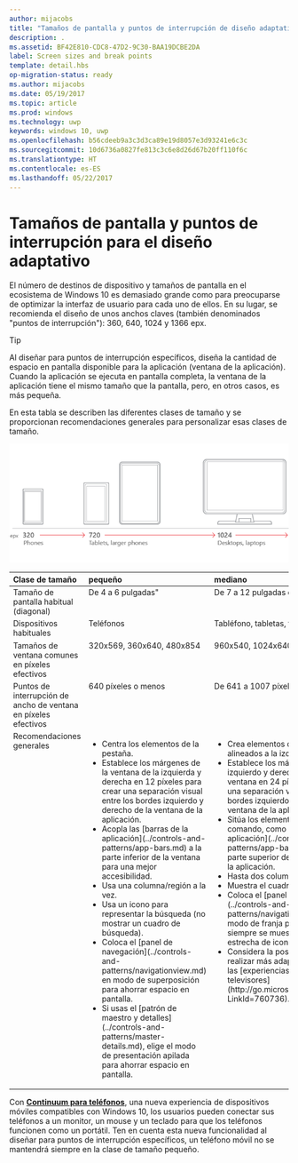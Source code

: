 ```yaml
---
author: mijacobs
title: "Tamaños de pantalla y puntos de interrupción de diseño adaptativo"
description: .
ms.assetid: BF42E810-CDC8-47D2-9C30-BAA19DCBE2DA
label: Screen sizes and break points
template: detail.hbs
op-migration-status: ready
ms.author: mijacobs
ms.date: 05/19/2017
ms.topic: article
ms.prod: windows
ms.technology: uwp
keywords: windows 10, uwp
ms.openlocfilehash: b56cdeeb9a3c3d3ca89e19d8057e3d93241e6c3c
ms.sourcegitcommit: 10d6736a0827fe813c3c6e8d26d67b20ff110f6c
ms.translationtype: HT
ms.contentlocale: es-ES
ms.lasthandoff: 05/22/2017
---
```

#  <a name="screen-sizes-and-break-points-for-responsive-design"></a>Tamaños de pantalla y puntos de interrupción para el diseño adaptativo

<link rel="stylesheet" href="https://az835927.vo.msecnd.net/sites/uwp/Resources/css/custom.css">

El número de destinos de dispositivo y tamaños de pantalla en el ecosistema de Windows 10 es demasiado grande como para preocuparse de optimizar la interfaz de usuario para cada uno de ellos. En su lugar, se recomienda el diseño de unos anchos claves (también denominados "puntos de interrupción"): 360, 640, 1024 y 1366 epx.

> [!TIP]
> Al diseñar para puntos de interrupción específicos, diseña la cantidad de espacio en pantalla disponible para la aplicación (ventana de la aplicación). Cuando la aplicación se ejecuta en pantalla completa, la ventana de la aplicación tiene el mismo tamaño que la pantalla, pero, en otros casos, es más pequeña.
 

En esta tabla se describen las diferentes clases de tamaño y se proporcionan recomendaciones generales para personalizar esas clases de tamaño.

![Puntos de interrupción con diseño adaptativo](images/rsp-design/rspd-breakpoints.png)

<table>
<colgroup>
<col width="25%" />
<col width="25%" />
<col width="25%" />
<col width="25%" />
</colgroup>
<thead>
<tr class="header">
<th align="left">Clase de tamaño</th>
<th align="left">pequeño</th>
<th align="left">mediano</th>
<th align="left">grande</th>
</tr>
</thead>
<tbody>
<tr class="odd">
<td style="vertical-align:top;">Tamaño de pantalla habitual (diagonal)</td>
<td style="vertical-align:top;">De 4 a 6 pulgadas&quot;</td>
<td style="vertical-align:top;">De 7 a 12 pulgadas o televisores</td>
<td style="vertical-align:top;">13 pulgadas o más</td>
</tr>
<tr class="even">
<td style="vertical-align:top;">Dispositivos habituales</td>
<td style="vertical-align:top;">Teléfonos</td>
<td style="vertical-align:top;">Tabléfono, tabletas, televisores</td>
<td style="vertical-align:top;">PC, portátiles, Surface Hub</td>
</tr>
<tr class="odd">
<td style="vertical-align:top;">Tamaños de ventana comunes en píxeles efectivos</td>
<td style="vertical-align:top;">320x569, 360x640, 480x854</td>
<td style="vertical-align:top;">960x540, 1024x640</td>
<td style="vertical-align:top;">1366x768, 1920x1080</td>
</tr>
<tr class="even">
<td style="vertical-align:top;">Puntos de interrupción de ancho de ventana en píxeles efectivos</td>
<td style="vertical-align:top;">640 píxeles o menos</td>
<td style="vertical-align:top;">De 641 a 1007 píxeles</td>
<td style="vertical-align:top;">1008 píxeles o más</td>
</tr>
<tr class="odd">
<td style="vertical-align:top;">Recomendaciones generales</td>
<td style="vertical-align:top;"><ul>
<li>Centra los elementos de la pestaña.</li>
<li>Establece los márgenes de la ventana de la izquierda y derecha en 12 píxeles para crear una separación visual entre los bordes izquierdo y derecho de la ventana de la aplicación.</li>
<li>Acopla las [barras de la aplicación](../controls-and-patterns/app-bars.md) a la parte inferior de la ventana para una mejor accesibilidad.</li>
<li>Usa una columna/región a la vez.</li>
<li>Usa un icono para representar la búsqueda (no mostrar un cuadro de búsqueda).</li>
<li>Coloca el [panel de navegación](../controls-and-patterns/navigationview.md) en modo de superposición para ahorrar espacio en pantalla.</li>
<li>Si usas el [patrón de maestro y detalles](../controls-and-patterns/master-details.md), elige el modo de presentación apilada para ahorrar espacio en pantalla.</li>
</ul></td>
<td style="vertical-align:top;"><ul>
<li>Crea elementos de pestaña alineados a la izquierda.</li>
<li>Establece los márgenes izquierdo y derecho de la ventana en 24 píxeles para crear una separación visual entre los bordes izquierdo y derecho de la ventana de la aplicación.</li>
<li>Sitúa los elementos de comando, como las [barras de la aplicación](../controls-and-patterns/app-bars.md) en la parte superior de la ventana de la aplicación.</li>
<li>Hasta dos columnas o regiones.</li>
<li>Muestra el cuadro de búsqueda.</li>
<li>Coloca el [panel de navegación](../controls-and-patterns/navigationview.md) en modo de franja para que siempre se muestre en una tira estrecha de iconos.</li>
<li>Considera la posibilidad de realizar más adaptaciones para las [experiencias con televisores](http://go.microsoft.com/fwlink/?LinkId=760736).</li>
</ul></td>
<td style="vertical-align:top;"><ul>
<li>Crea elementos de pestaña alineados a la izquierda.</li>
<li>Establece los márgenes izquierdo y derecho de la ventana en 24 píxeles para crear una separación visual entre los bordes izquierdo y derecho de la ventana de la aplicación.</li>
<li>Sitúa los elementos de comando, como las [barras de la aplicación](../controls-and-patterns/app-bars.md) en la parte superior de la ventana de la aplicación.</li>
<li>Hasta tres columnas o regiones.</li>
<li>Muestra el cuadro de búsqueda.</li>
<li>Coloca el [panel de navegación](../controls-and-patterns/navigationview.md) en modo acoplado para que siempre se muestre.</li>
</ul></td>
</tr>
</tbody>
</table>

Con [**Continuum para teléfonos**](http://go.microsoft.com/fwlink/p/?LinkID=699431), una nueva experiencia de dispositivos móviles compatibles con Windows 10, los usuarios pueden conectar sus teléfonos a un monitor, un mouse y un teclado para que los teléfonos funcionen como un portátil. Ten en cuenta esta nueva funcionalidad al diseñar para puntos de interrupción específicos, un teléfono móvil no se mantendrá siempre en la clase de tamaño pequeño.
 
